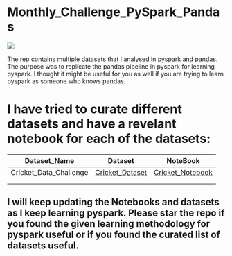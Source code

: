 # Monthly_Challenge_PySpark_Pandas
<img src='https://images.squarespace-cdn.com/content/v1/5bce4071ab1a620db382773e/1594039586390-VWKDDLWQICFEFK42L19V/PandasSparkLogo.png?format=1000w'>

The rep contains multiple datasets that I analysed in pyspark and pandas. The purpose was to replicate the pandas pipeline in pyspark for learning pyspark. I thought it might be useful for you as well if you are trying to learn pyspark as someone who knows pandas. 

# I have tried to curate different datasets and have a revelant notebook for each of the datasets:
  
  |  Dataset_Name |Dataset   |NoteBook|   
  |---------------|----------|--------|
  | Cricket_Data_Challenge | [Cricket_Dataset](https://data.world/raghav333/cricket-players-espn) |   [Cricket_Notebook](https://github.com/keenborder786/Monthly_Challenges_PySpark_Pandas)|
  |   |   |   | 
  |   |   |   |   
  
  
  
  ## I will keep updating the Notebooks and datasets as I keep learning pyspark. Please star the repo if you found the given learning methodology for pyspark useful or if you found the curated list of datasets useful.


